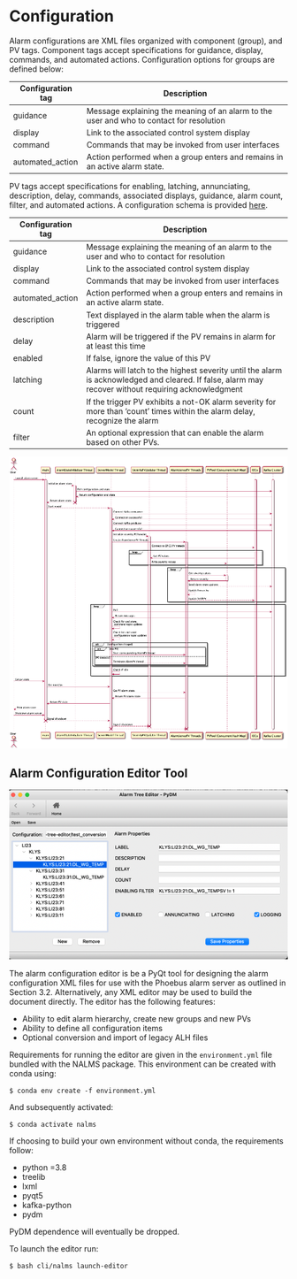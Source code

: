 # Configuration

Alarm configurations are XML files organized with component (group), and PV tags. Component tags accept specifications for guidance, display, commands, and automated actions. Configuration options for groups are defined below:

| Configuration tag        | Description                                                                               |
|--------------------------|-------------------------------------------------------------------------------------------|
| guidance                 | Message explaining the meaning of an alarm to the user and who to contact for resolution  |
| display                  | Link to the associated control system display                                             |
| command                  | Commands that may be invoked from user interfaces                                         |
| automated_action         | Action performed when a group enters and remains in an active alarm state.                |

PV tags accept specifications for enabling, latching, annunciating, description, delay, commands, associated displays, guidance, alarm count, filter, and automated actions. A configuration schema is provided [here](https://github.com/slaclab/nalms/blob/main/phoebus-alarm-server/files/phoebus_alarm_server.xsd).

| Configuration tag        | Description                                                                               |
|--------------------------|-------------------------------------------------------------------------------------------|
| guidance                 | Message explaining the meaning of an alarm to the user and who to contact for resolution  |
| display                  | Link to the associated control system display                                             |
| command                  | Commands that may be invoked from user interfaces                                         |
| automated_action         | Action performed when a group enters and remains in an active alarm state.                |
| description              | Text displayed in the alarm table when the alarm is triggered                             |
| delay                    | Alarm will be triggered if the PV remains in alarm for at least this time                 |
| enabled                  | If false, ignore the value of this PV                                                     | 
| latching                 | Alarms will latch to the highest severity until the alarm is acknowledged and cleared. If false, alarm may recover without requiring acknowledgment  |
| count                    | If the trigger PV exhibits a not-OK alarm severity for more than ‘count’ times within the alarm delay, recognize the alarm      |
| filter                   | An optional expression that can enable the alarm based on other PVs.                      |

![Components](img/server_sequence.png)


## Alarm Configuration Editor Tool

![tree editor](img/tree_editor.png)

The alarm configuration editor is be a PyQt tool for designing the alarm configuration XML files for use with the Phoebus alarm server as outlined in Section 3.2. Alternatively, any XML editor may be used to build the document directly. The editor has the following features:  
* Ability to edit alarm hierarchy, create new groups and new PVs 
* Ability to define all configuration items
* Optional conversion and import of legacy ALH files 

Requirements for running the editor are given in the `environment.yml` file bundled with the NALMS package. This environment can be created with conda using:
```
$ conda env create -f environment.yml
```

And subsequently activated:
```
$ conda activate nalms
```

If choosing to build your own environment without conda, the requirements follow:
  - python =3.8
  - treelib
  - lxml
  - pyqt5
  - kafka-python
  - pydm

PyDM dependence will eventually be dropped.   

To launch the editor run:
```
$ bash cli/nalms launch-editor
```